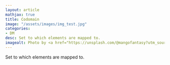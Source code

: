 ```yaml
---
layout: article
mathjax: true
title: Codomain
image: "/assets/images/img_test.jpg"
categories:
- DM
desc: Set to which elements are mapped to. 
imagealt: Photo by <a href="https://unsplash.com/@mangofantasy?utm_source=unsplash&utm_medium=referral&utm_content=creditCopyText">Tim Johnson</a> on <a href="https://unsplash.com/s/photos/logic?utm_source=unsplash&utm_medium=referral&utm_content=creditCopyText">Unsplash</a>
---
```

Set to which elements are mapped to.